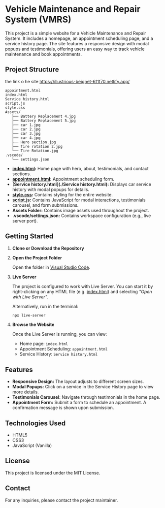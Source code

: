 # Vehicle Maintenance and Repair System (VMRS)

This project is a simple website for a Vehicle Maintenance and Repair System. It includes a homepage, an appointment scheduling page, and a service history page. The site features a responsive design with modal popups and testimonials, offering users an easy way to track vehicle maintenance and book appointments.

## Project Structure

the link o he site https://illustrious-beignet-6f1f70.netlify.app/

```
appointment.html
index.html
Service history.html
script.js
style.css
Assets/
   ├── Battery Replacement 4.jpg
   ├── Battery Replacement 5.jpg
   ├── car 1.jpg
   ├── car 2.jpg
   ├── car 3.jpg
   ├── car 4.jpg
   ├── Hero section.jpg
   ├── Tire rotation 2.jpg
   └── Tire Rotation.jpg
.vscode/
   └── settings.json
```

- **[index.html](./index.html):** Home page with hero, about, testimonials, and contact sections.
- **[appointment.html](./appointment.html):** Appointment scheduling form.
- **[Service history.html](./Service history.html):** Displays car service history with modal popups for details.
- **[style.css](./style.css):** Contains styling for the entire website.
- **[script.js](./script.js):** Contains JavaScript for modal interactions, testimonials carousel, and form submissions.
- **Assets Folder:** Contains image assets used throughout the project.
- **.vscode/settings.json:** Contains workspace configuration (e.g., live server port).

## Getting Started

1. **Clone or Download the Repository**

2. **Open the Project Folder**

   Open the folder in [Visual Studio Code](https://code.visualstudio.com/).

3. **Live Server**

   The project is configured to work with Live Server. You can start it by right-clicking on any HTML file (e.g. [index.html](./index.html)) and selecting _"Open with Live Server"_.
   
   Alternatively, run in the terminal:
   ```sh
   npx live-server
   ```

4. **Browse the Website**

   Once the Live Server is running, you can view:
   - Home page: `index.html`
   - Appointment Scheduling: `appointment.html`
   - Service History: `Service history.html`

## Features

- **Responsive Design:** The layout adjusts to different screen sizes.
- **Modal Popups:** Click on a service in the Service History page to view more details.
- **Testimonials Carousel:** Navigate through testimonials in the home page.
- **Appointment Form:** Submit a form to schedule an appointment. A confirmation message is shown upon submission.

## Technologies Used

- HTML5
- CSS3
- JavaScript (Vanilla)

## License

This project is licensed under the MIT License.

## Contact

For any inquiries, please contact the project maintainer.
